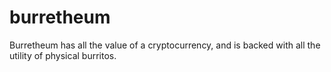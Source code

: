 # burretheum
Burretheum has all the value of a cryptocurrency, and is backed with all the utility of physical burritos.
